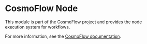 # CosmoFlow Node

This module is part of the CosmoFlow project and provides the node execution system for workflows.

For more information, see the [CosmoFlow documentation](https://docs.rs/cosmoflow).
